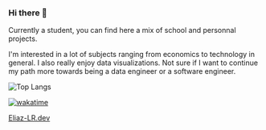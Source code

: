 ### Hi there 👋 
Currently a student, you can find here a mix of school and personnal projects.

I'm interested in a lot of subjects ranging from economics to technology in general. I also really enjoy data visualizations. Not sure if I want to continue my path more towards being a data engineer or a software engineer. 

![Top Langs](https://github-readme-stats.vercel.app/api/top-langs/?username=Eliaz-LR&layout=compact&theme=dark)

[![wakatime](https://wakatime.com/badge/user/daf0cfff-7431-487e-b036-5476747df82f.svg)](https://wakatime.com/@daf0cfff-7431-487e-b036-5476747df82f)

[Eliaz-LR.dev](https://eliaz-lr.dev/)
